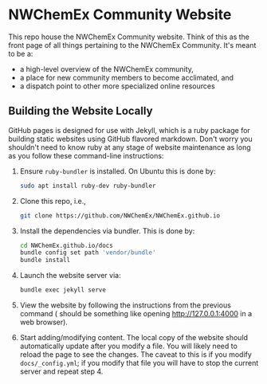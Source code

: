 # NWChemEx Community Website

This repo house the NWChemEx Community website. Think of this as the front page
of all things pertaining to the NWChemEx Community. It's meant to be a:

- a high-level overview of the NWChemEx community,
- a place for new community members to become acclimated, and
- a dispatch point to other more specialized online resources

## Building the Website Locally

GitHub pages is designed for use with Jekyll, which is a ruby package for
building static websites using GitHub flavored markdown. Don't worry you
shouldn't need to know ruby at any stage of website maintenance as long as you
follow these command-line instructions:

1. Ensure `ruby-bundler` is installed. On Ubuntu this is done by:

   ```.sh
   sudo apt install ruby-dev ruby-bundler
   ```

2. Clone this repo, i.e.,

   ```.sh
   git clone https://github.com/NWChemEx/NWChemEx.github.io
   ```

3. Install the dependencies via bundler. This is done by:

   ```.sh
   cd NWChemEx.github.io/docs
   bundle config set path 'vendor/bundle'
   bundle install
   ```

4. Launch the website server via:

   ```.sh
   bundle exec jekyll serve
   ```

5. View the website by following the instructions from the previous command (
   should be something like opening http://127.0.0.1:4000 in a web browser).

6. Start adding/modifying content. The local copy of the website should
   automatically update after you modify a file. You will likely need to reload
   the page to see the changes. The caveat to this is if you modify
   `docs/_config.yml`; if you modify that file you will have to stop the current
   server and repeat step 4.
